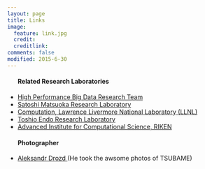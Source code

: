 ```yaml
---
layout: page
title: Links
image:
  feature: link.jpg
  credit: 
  creditlink: 
comments: false
modified: 2015-6-30
---
```


<div id="links_page">
  <ul>
    <h4> Related Research Laboratories</h4>
    <li>
       <a href="https://www.hpbd.r-ccs.riken.jp">High Performance Big Data Research Team</a>
    </li>
    <li>
        <a href="http://matsu-www.is.titech.ac.jp/?q=en">Satoshi Matsuoka Research Laboratory</a>
    </li>
    <li>
        <a href="https://computation-rnd.llnl.gov/">Computation, Lawrence Livermore National Laboratory (LLNL)</a>
    </li>
    <li>
        <a href="http://www.el.gsic.titech.ac.jp/endolab">Toshio Endo Research Laboratory</a>
    </li>
    <li>
        <a href="http://aics-research.riken.jp/">Advanced Institute for Computational Science, RIKEN</a>
    </li>
    <h4> Photographer</h4>
    <li>
        <a href="http://nightwind.in/"> Aleksandr Drozd </a> (He took the awsome photos of TSUBAME)
    </li>
  </ul>
</div>
  

